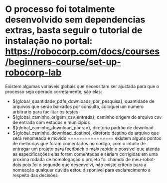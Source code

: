 O processo foi totalmente desenvolvido sem dependencias extras, basta seguir o tutorial de instalação no portal: https://robocorp.com/docs/courses/beginners-course/set-up-robocorp-lab
================
Existem algumas variaveis globais que necessitam ser ajustada para que o processo seja operado corretamente, são elas:

 - ${global_quantidade_pdfs_downloads_por_pesquisa}, quantidade de arquivos que serão baixados por consulta, coloquei um numero arbitrario para facilitar os testes
 - ${global_caminho_origem_csv_entrada}, caminho origem do arquivo csv de entrada com estados e municipios
 - ${global_caminho_download_padrao}, diretorio padrão de download
 - ${global_caminho_download_destino}, diretorio destino do arquivo que será renomeado e movido
================
existem alguns pontos de melhorias que foram comentados no codigo, com o intuito de entregar um projeto para feedback o mais rapido o possivel que atenda as especificações elas foram comentadas e seriam corrigidas em uma proxima rodada de homologação
o projeto foi chamdo de meu-robot-dois pois foi o segundo que desenvolvi, não existe criterio para a nomeação
qualquer duvida estou disponivel para esclarecimento a respeito das decisões